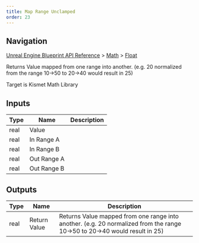 ```yaml
---
title: Map Range Unclamped
order: 23
---
```

## Navigation

[Unreal Engine Blueprint API Reference](https://dev.epicgames.com/documentation/en-us/unreal-engine/BlueprintAPI) > [Math](https://dev.epicgames.com/documentation/en-us/unreal-engine/BlueprintAPI/Math) > [Float](https://dev.epicgames.com/documentation/en-us/unreal-engine/BlueprintAPI/Math/Float)

Returns Value mapped from one range into another. (e.g. 20 normalized from the range 10->50 to 20->40 would result in 25)

Target is Kismet Math Library

## Inputs

| Type | Name | Description |
| --- | --- | --- |
| real | Value |  |
| real | In Range A |  |
| real | In Range B |  |
| real | Out Range A |  |
| real | Out Range B |  |

## Outputs

| Type | Name | Description |
| --- | --- | --- |
| real | Return Value | Returns Value mapped from one range into another. (e.g. 20 normalized from the range 10->50 to 20->40 would result in 25) |
